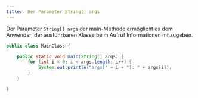 ```yaml
---
title:  Der Parameter String[] args
---
```


Der Parameter `String[] args` der main-Methode ermöglicht es dem Anwender, der ausführbaren Klasse beim Aufruf Informationen mitzugeben.

```java
public class MainClass {

    public static void main(String[] args) {
        for (int i = 0; i < args.length; i++) {
            System.out.println("args[" + i + "]: " + args[i]);
        }
    }

}
```
